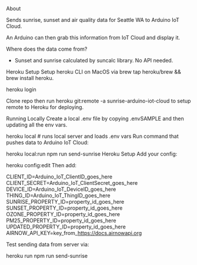 About

Sends sunrise, sunset and air quality data for Seattle WA to Arduino IoT Cloud.

An Arduino can then grab this information from IoT Cloud and display it.

Where does the data come from?

- Sunset and sunrise calculated by suncalc library. No API needed.

Heroku Setup
Setup heroku CLI on MacOS via brew tap heroku/brew && brew install heroku.

heroku login

Clone repo then run heroku git:remote -a sunrise-arduino-iot-cloud to setup remote to Heroku for deploying.

Running Locally
Create a local .env file by copying .envSAMPLE and then updating all the env vars.

heroku local        # runs local server and loads .env vars
Run command that pushes data to Arduino IoT Cloud:

heroku local:run npm run send-sunrise
Heroku Setup
Add your config:

heroku config:edit
Then add:

CLIENT_ID=Arduino_IoT_ClientID_goes_here
CLIENT_SECRET=Arduino_IoT_ClientSecret_goes_here
DEVICE_ID=Arduino_IoT_DeviceID_goes_here
THING_ID=Arduino_IoT_ThingID_goes_here
SUNRISE_PROPERTY_ID=property_id_goes_here
SUNSET_PROPERTY_ID=property_id_goes_here
OZONE_PROPERTY_ID=property_id_goes_here
PM25_PROPERTY_ID=property_id_goes_here
UPDATED_PROPERTY_ID=property_id_goes_here
AIRNOW_API_KEY=key_from_https://docs.airnowapi.org

Test sending data from server via:

heroku run npm run send-sunrise